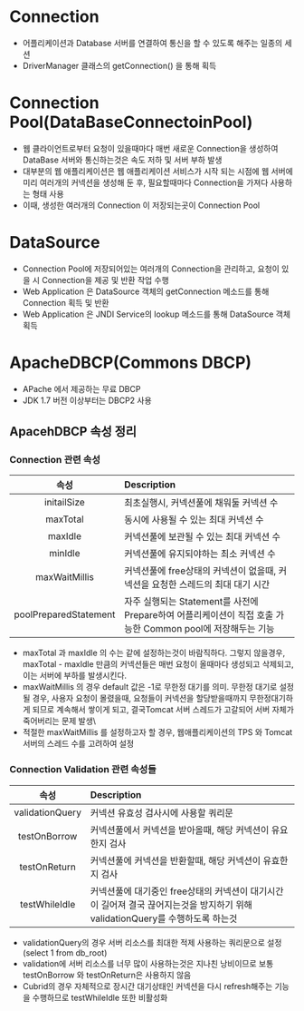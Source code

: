 # Connection
* 어플리케이션과 Database 서버를 연결하여 통신을 할 수 있도록 해주는 일종의 세션
* DriverManager 클래스의 getConnection() 을 통해 획득

# Connection Pool(DataBaseConnectoinPool)
* 웹 클라이언트로부터 요청이 있을때마다 매번 새로운 Connection을 생성하여 DataBase 서버와 통신하는것은 속도 저하 및 서버 부하 발생
* 대부분의 웹 애플리케이션은 웹 애플리케이션 서비스가 시작 되는 시점에 웹 서버에 미리 여러개의 커넥션을 생성해 둔 후, 필요할때마다 Connection을 가져다 사용하는 형태 사용
* 이때, 생성한 여러개의 Connection 이 저장되는곳이 Connection Pool

# DataSource
* Connection Pool에 저장되어있는 여러개의 Connection을 관리하고, 요청이 있을 시 Connection을 제공 및 반환 작업 수행
* Web Application 은 DataSource 객체의 getConnection 메소드를 통해 Connection 획득 및 반환
* Web Application 은 JNDI Service의 lookup 메소드를 통해 DataSource 객체 획득

# ApacheDBCP(Commons DBCP)
* APache 에서 제공하는 무료 DBCP
* JDK 1.7 버전 이상부터는 DBCP2 사용
## ApacehDBCP 속성 정리
### Connection 관련 속성
| 속성 | Description |
|:----:|:------------|
|initailSize|최초실행시, 커넥션풀에 채워둘 커넥션 수|
|maxTotal|동시에 사용될 수 있는 최대 커넥션 수|
|maxIdle|커넥션풀에 보관될 수 있는 최대 커넥션 수|
|minIdle|커넥션풀에 유지되야하는 최소 커넥션 수|
|maxWaitMillis|커넥션풀에 free상태의 커넥션이 없을때, 커넥션을 요청한 스레드의 최대 대기 시간|
|poolPreparedStatement|자주 실행되는 Statement를 사전에 Prepare하여 어플리케이션이 직접 호출 가능한 Common pool에 저장해두는 기능|

* maxTotal 과 maxIdle 의 수는 같에 설정하는것이 바람직하다. 그렇지 않을경우, maxTotal - maxIdle 만큼의 커넥션들은 매번 요청이 올때마다 생성되고 삭제되고, 이는 서버에 부하를 발생시킨다.
* maxWaitMillis 의 경우 default 값은 -1로 무한정 대기를 의미. 무한정 대기로 설정될 경우, 사용자 요청이 몰렸을때, 요청들이 커넥션을 할당받을때까지 무한정대기하게 되므로 계속해서 쌓이게 되고, 결국Tomcat 서버 스레드가 고갈되어 서버 자체가 죽어버리는 문제 발생\
* 적절한 maxWaitMillis 를 설정하고자 할 경우, 웹애플리케이션의 TPS 와 Tomcat 서버의 스레드 수를 고려하여 설정

### Connection Validation 관련 속성들
| 속성 | Description|
|:----:|:-----------|
|validationQuery|커넥션 유효성 검사시에 사용할 쿼리문|
|testOnBorrow|커넥션풀에서 커넥션을 받아올때, 해당 커넥션이 유요한지 검사|
|testOnReturn|커넥션풀에 커넥션을 반환할때, 해당 커넥션이 유효한지 검사|
|testWhileIdle|커넥션풀에 대기중인 free상태의 커넥션이 대기시간이 길어져 결국 끊어지는것을 방지하기 위해 validationQuery를 수행하도록 하는것|

* validationQuery의 경우 서버 리소스를 최대한 적제 사용하는 쿼리문으로 설정(select 1 from db_root)
* validation에 서버 리소스를 너무 많이 사용하는것은 지나친 낭비이므로 보통 testOnBorrow 와 testOnReturn은 사용하지 않음
* Cubrid의 경우 자체적으로 장시간 대기상태인 커넥션을 다시 refresh해주는 기능을 수행하므로 testWhileIdle 또한 비활성화